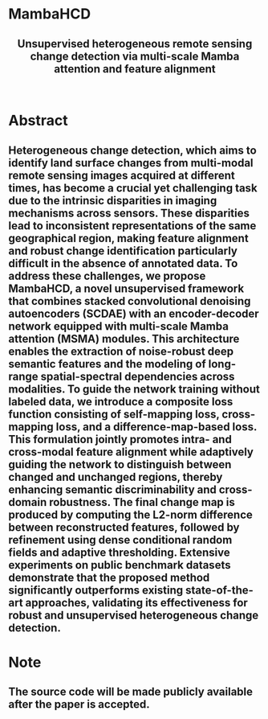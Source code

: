 # MambaHCD
<div align="center">
    <h2>
        Unsupervised heterogeneous remote sensing change detection via multi-scale Mamba attention and feature alignment
    </h2>
</div>
<br>

# Abstract

## Heterogeneous change detection, which aims to identify land surface changes from multi-modal remote sensing images acquired at different times, has become a crucial yet challenging task due to the intrinsic disparities in imaging mechanisms across sensors. These disparities lead to inconsistent representations of the same geographical region, making feature alignment and robust change identification particularly difficult in the absence of annotated data. To address these challenges, we propose MambaHCD, a novel unsupervised framework that combines stacked convolutional denoising autoencoders (SCDAE) with an encoder-decoder network equipped with multi-scale Mamba attention (MSMA) modules. This architecture enables the extraction of noise-robust deep semantic features and the modeling of long-range spatial-spectral dependencies across modalities. To guide the network training without labeled data, we introduce a composite loss function consisting of self-mapping loss, cross-mapping loss, and a difference-map-based loss. This formulation jointly promotes intra- and cross-modal feature alignment while adaptively guiding the network to distinguish between changed and unchanged regions, thereby enhancing semantic discriminability and cross-domain robustness. The final change map is produced by computing the L2-norm difference between reconstructed features, followed by refinement using dense conditional random fields and adaptive thresholding. Extensive experiments on public benchmark datasets demonstrate that the proposed method significantly outperforms existing state-of-the-art approaches, validating its effectiveness for robust and unsupervised heterogeneous change detection.

# Note
## The source code will be made publicly available after the paper is accepted.
